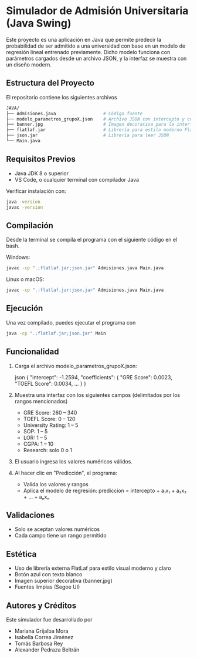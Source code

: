 # Simulador de Admisión Universitaria (Java Swing)

Este proyecto es una aplicación en Java que permite predecir la probabilidad de ser admitido a una universidad con base en un modelo de regresión lineal entrenado previamente. Dicho modelo funciona con parámetros cargados desde un archivo JSON, y la interfaz se muestra con un diseño modern.


## Estructura del Proyecto
El repositorio contiene los siguientes archivos
```bash
JAVA/
├── Admisiones.java                  # Código fuente
├── modelo_parametros_grupoX.json    # Archivo JSON con intercepto y coeficientes
├── banner.jpg                       # Imagen decorativa para la interfaz
├── flatlaf.jar                      # Librería para estilo moderno FlatLaf
├── json.jar                         # Librería para leer JSON
└── Main.java
```                      

## Requisitos Previos

- Java JDK 8 o superior
- VS Code, o cualquier terminal con compilador Java

Verificar instalación con:
```bash
java -version
javac -version
```

## Compilación
Desde la terminal se compila el programa con el siguiente código en el bash.

Windows:
```bash
javac -cp ".;flatlaf.jar;json.jar" Admisiones.java Main.java
```
Linux o macOS:
```bash
javac -cp ".:flatlaf.jar:json.jar" Admisiones.java Main.java
```

## Ejecución
Una vez compilado, puedes ejecutar el programa con
```bash
java -cp ".;flatlaf.jar;json.jar" Main
```

## Funcionalidad

1. Carga el archivo modelo_parametros_grupoX.json:

   json
   {
     "intercept": -1.2594,
     "coefficients": {
       "GRE Score": 0.0023,
       "TOEFL Score": 0.0034,
       ...
     }
   }
   

2. Muestra una interfaz con los siguientes campos (delimitados por los rangos mencionados)

   - GRE Score: 260 – 340
   - TOEFL Score: 0 – 120
   - University Rating: 1 – 5
   - SOP: 1 – 5
   - LOR: 1 – 5
   - CGPA: 1 – 10
   - Research: solo 0 o 1

3. El usuario ingresa los valores numéricos válidos.

4. Al hacer clic en "Predicción", el programa:

   - Valida los valores y rangos
   - Aplica el modelo de regresión: prediccion = intercepto + a₁x₁ + a₂x₂ + ... + aₙxₙ


## Validaciones
- Solo se aceptan valores numéricos
- Cada campo tiene un rango permitido


## Estética
- Uso de librería externa FlatLaf para estilo visual moderno y claro
- Botón azul con texto blanco
- Imagen superior decorativa (banner.jpg)
- Fuentes limpias (Segoe UI)


## Autores y Créditos
Este simulador fue desarrollado por 
- Mariana Grijalba Mora
- Isabella Correa Jiménez
- Tomás Barbosa Rey
- Alexander Pedraza  Beltrán